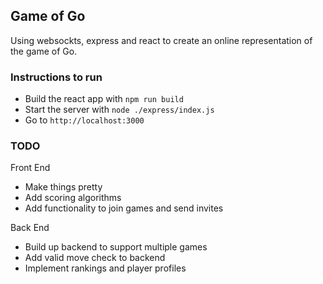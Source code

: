 ## Game of Go

Using websockts, express and react to create an online representation of the game of Go.

### Instructions to run
- Build the react app with `npm run build`
- Start the server with `node ./express/index.js`
- Go to `http://localhost:3000`

### TODO
Front End
- Make things pretty
- Add scoring algorithms
- Add functionality to join games and send invites

Back End
- Build up backend to support multiple games
- Add valid move check to backend
- Implement rankings and player profiles
